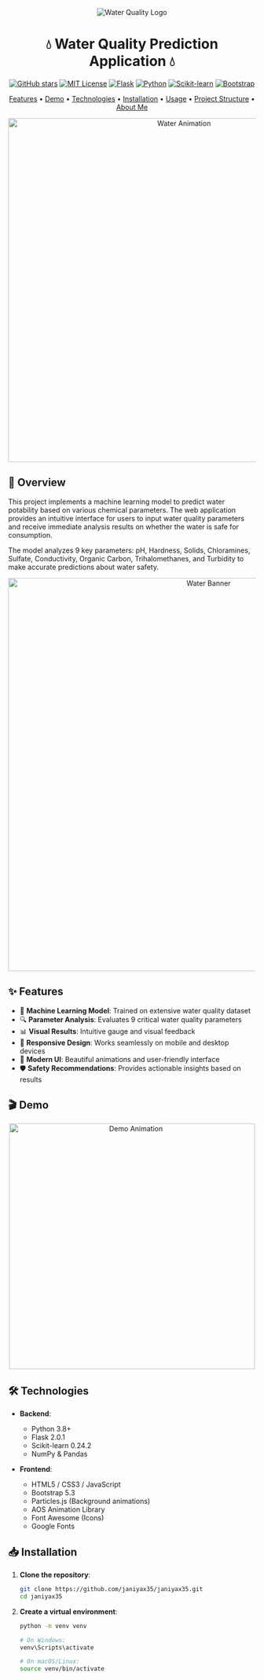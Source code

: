 <div align="center">
  <img src="https://img.icons8.com/color/96/000000/water-drop.png" alt="Water Quality Logo"/>
  
  # 💧 Water Quality Prediction Application 💧
  
  [![GitHub stars](https://img.shields.io/github/stars/janiyax35/janiyax35?style=social)](https://github.com/janiyax35/janiyax35)
  [![MIT License](https://img.shields.io/badge/License-MIT-green.svg)](https://opensource.org/licenses/MIT)
  [![Flask](https://img.shields.io/badge/Flask-2.0.1-blue)](https://flask.palletsprojects.com/)
  [![Python](https://img.shields.io/badge/Python-3.8+-blue?logo=python&logoColor=white)](https://www.python.org/)
  [![Scikit-learn](https://img.shields.io/badge/Scikit--learn-0.24.2-orange)](https://scikit-learn.org/)
  [![Bootstrap](https://img.shields.io/badge/Bootstrap-5.3-purple)](https://getbootstrap.com/)
</div>

<p align="center">
  <a href="#-features">Features</a> •
  <a href="#-demo">Demo</a> •
  <a href="#-technologies">Technologies</a> •
  <a href="#-installation">Installation</a> •
  <a href="#-usage">Usage</a> •
  <a href="#-project-structure">Project Structure</a> •
  <a href="#-about-me">About Me</a>
</p>

<div align="center">
  <img src="https://media4.giphy.com/media/v1.Y2lkPTc5MGI3NjExdGxxaGRxZG51d3BwdW4xNHdqZGd6Mm9za3QyaTZtdjVkYXg1bzR3ZSZlcD12MV9pbnRlcm5hbF9naWZfYnlfaWQmY3Q9Zw/3hpF70J0hzwRdq8GoZ/giphy.gif" alt="Water Animation" width="700"/>
</div>

## 🌊 Overview

This project implements a machine learning model to predict water potability based on various chemical parameters. The web application provides an intuitive interface for users to input water quality parameters and receive immediate analysis results on whether the water is safe for consumption.

The model analyzes 9 key parameters: pH, Hardness, Solids, Chloramines, Sulfate, Conductivity, Organic Carbon, Trihalomethanes, and Turbidity to make accurate predictions about water safety.

<div align="center">
  <img src="https://source.unsplash.com/1600x400/?water,quality" alt="Water Banner" width="800"/>
</div>

## ✨ Features

- 🧠 **Machine Learning Model**: Trained on extensive water quality dataset
- 🔍 **Parameter Analysis**: Evaluates 9 critical water quality parameters
- 📊 **Visual Results**: Intuitive gauge and visual feedback
- 📱 **Responsive Design**: Works seamlessly on mobile and desktop devices
- 💫 **Modern UI**: Beautiful animations and user-friendly interface
- 🛡️ **Safety Recommendations**: Provides actionable insights based on results

## 🎬 Demo

<div align="center">
  <img src="https://media2.giphy.com/media/v1.Y2lkPTc5MGI3NjExcGJraXZ3ZDdyZXJhd2lpem9tbXNycnZybGs3dnExM3Ywc3ZucGZsZSZlcD12MV9pbnRlcm5hbF9naWZfYnlfaWQmY3Q9Zw/JIX9t2j0ZTN9S/giphy.gif" alt="Demo Animation" width="500"/>
</div>

## 🛠️ Technologies

- **Backend**:
  - Python 3.8+
  - Flask 2.0.1
  - Scikit-learn 0.24.2
  - NumPy & Pandas

- **Frontend**:
  - HTML5 / CSS3 / JavaScript
  - Bootstrap 5.3
  - Particles.js (Background animations)
  - AOS Animation Library
  - Font Awesome (Icons)
  - Google Fonts

## 📥 Installation

1. **Clone the repository**:
   ```bash
   git clone https://github.com/janiyax35/janiyax35.git
   cd janiyax35

2. **Create a virtual environment**:
   ```bash
   python -m venv venv

   # On Windows:
   venv\Scripts\activate

   # On macOS/Linux:
   source venv/bin/activate
